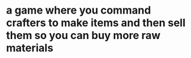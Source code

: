 a game where you command crafters to make items and then sell them so you can buy more raw materials
====================================================================================================
